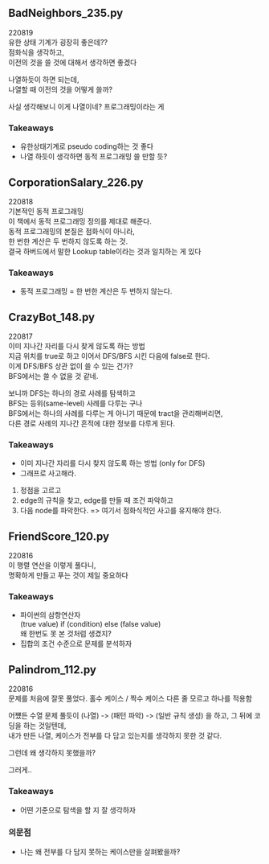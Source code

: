 ## BadNeighbors_235.py

220819  
유한 상태 기계가 굉장히 좋은데??  
점화식을 생각하고,  
이전의 것을 쓸 것에 대해서 생각하면 좋겠다  

나열하듯이 하면 되는데,  
나열할 때 이전의 것을 어떻게 쓸까?  

사실 생각해보니 이게 나열이네? 프로그래밍이라는 게  

### Takeaways
* 유한상태기계로 pseudo coding하는 것 좋다
* 나열 하듯이 생각하면 동적 프로그래밍 쓸 만할 듯?

## CorporationSalary_226.py

220818  
기본적인 동적 프로그래밍  
이 책에서 동적 프로그래밍 정의를 제대로 해준다.  
동적 프로그래밍의 본질은 점화식이 아니라,  
한 번한 계산은 두 번하지 않도록 하는 것.  
결국 하버드에서 말한 Lookup table이라는 것과 일치하는 게 있다  

### Takeaways
* 동적 프로그래밍 = 한 번한 계산은 두 번하지 않는다.

## CrazyBot_148.py

220817  
이미 지나간 자리를 다시 찾게 않도록 하는 방법  
지금 위치를 true로 하고 이어서 DFS/BFS 시킨 다음에 false로 한다.  
이게 DFS/BFS 상관 없이 쓸 수 있는 건가?  
BFS에서는 쓸 수 없을 것 같네.  

보니까 DFS는 하나의 경로 사례를 탐색하고  
BFS는 등위(same-level) 사례를 다루는 구나  
BFS에서는 하나의 사례를 다루는 게 아니기 때문에 tract을 관리해버리면,  
다른 경로 사례의 지나간 흔적에 대한 정보를 다루게 된다.  

### Takeaways
* 이미 지나간 자리를 다시 찾지 않도록 하는 방법 (only for DFS)  
* 그래프로 사고해라.
1. 정점을 고르고
2. edge의 규칙을 찾고, edge를 만들 때 조건 파악하고
3. 다음 node를 파악한다. 
=> 여기서 점화식적인 사고를 유지해야 한다.

## FriendScore_120.py

220816  
이 행렬 연산을 이렇게 풀다니,  
명확하게 만들고 푸는 것이 제일 중요하다  

### Takeaways
* 파이썬의 삼항연산자  
(true value) if (condition) else (false value)  
왜 한번도 못 본 것처럼 생겼지?
* 집합의 조건 수준으로 문제를 분석하자  

## Palindrom_112.py

220816  
문제를 처음에 잘못 풀었다.
홀수 케이스 / 짝수 케이스 다른 줄 모르고 하나를 적용함  

어쩄든 수열 문제 풀듯이
(나열) -> (패턴 파악) -> (일반 규칙 생성) 을 하고, 그 뒤에 코딩을 하는 것일텐데,  
내가 만든 나열, 케이스가 전부를 다 담고 있는지를 생각하지 못한 것 같다.  

그런데 왜 생각하지 못했을까?  

그러게..  

### Takeaways 
* 어떤 기준으로 탐색을 할 지 잘 생각하자

### 의문점
* 나는 왜 전부를 다 담지 못하는 케이스만을 살펴봤을까?